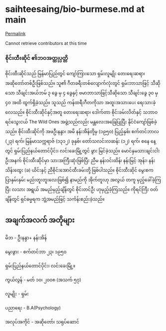 # saihteesaing/bio-burmese.md at main

[Permalink](https://github.com/mgyannainglin/saihteesaing/blob/9bab7519d91b57a0345368538cb3011c72aaf143/bio-burmese.md)

Cannot retrieve contributors at this time

### စိုင်းထီးဆိုင် ၏ဘဝအတ္ထုပ္ပတ္တိ

စိုင်းထီးဆိုင်သည် မြန်မာပြည်တွင် ကျော်ကြားသော ရှမ်းလူမျိုး တေးရေးဆရာ၊ အဆိုတော်တစ်ဦးဖြစ်သည်။ သူ၏ ဂီတခရီးတစ်လျောက်လုံးတွင် ရှမ်းဘာသာဖြင့် သီဆိုသော သီချင်းအယ်ဘမ် ၃ ခွေ မှ ၄ ခွေနှင့် ဗမာဘာသာဖြင့်သီဆိုသော သီချင်းခွေ ၃၀ မှ ၄၀ အထိ ထွက်ရှိခဲ့သည်။ သူသည် ကန်ထရီးဂီတကိုသာ အထူးအသားပေး ရေးသားခဲ့လေသည်။ စိုင်းထီးဆိုင်နှင့်အတူ တေးရေးဆရာ၊ ဒေါက်တာ စိုင်းခမ်းလိတ်နှင့် သဘာဝရင်သွေးငယ် The Wild Ones အဖွဲ့သည်လည်း မန္တလေးအခြေပြုပြီး နိုင်ငံကျော်ဖြစ်ခဲ့သည်။ စိုင်းထီးဆိုင်ကို အဖဦးနန္ဒာ၊ အမိ နန်းအိန်တို့မှ \(၁၉၅၀\) ပြည့်နှစ်၊ စက်တင်ဘာလ \(၂၃\) ရက်၊ မြန်မာသက္ကရာဇ် \(၁၃၁၂\) ခုနှစ်၊ တော်သလင်းလဆန်း \(၁၂\) ရက်၊ စနေ နေ့တွင် ရှမ်းပြည်နယ်တောင်ပိုင်း၊ လင်းခေးမြို့တွင် ဖွား မြင်ခဲ့သည်။ မောင်နှမသားချင်းငါးဦးအနက် စိုင်းထီးဆိုင်မှာ သားအကြီးဆုံးဖြစ်ပြီး ညီမ နန်းဝင်းထိန်၊ နန်းမြင့် အုန်း၊ နန်းသိန်းထွေး \(ခ\) ယိင်းနှင့် ညီစိုင်းအောင်ထီးခမ်းတို့ ဖြစ်ပါသည်။ စိုင်းထီးဆိုင် မွေးစက ပြာနှမ်းနှမ်း မည်းတူးတူးလေးဖြစ်၍ နာမည်ကို အိုက်တူးဟု အလွယ် တကူ မှည့်ခေါ်ခဲ့ကြပြီး လသား အရွယ် အမည်မှည့်ချိန်တွင် စိုင်းတင်ဦး ဟုမှည့်ခဲ့ကြသည်။ ကိုရင်ကြီး ဝတ်ချိန်တွင် ရှင်ဓမ္မရက ဘွဲ့အမည်ဖြင့် သင်္ကန်းစည်းခဲ့သည်။

## အချက်အလက် အတိုများ

မိဘ - ဦးနန္ဒာ+ နန်းအိန်

မွေးဖွား - စက်တင်ဘာ ၂၃၊ ၁၉၅၀

ရှမ်းပြည်နယ်တောင်ပိုင်း၊ လင်းခေးမြို့။

ကွယ်လွန် - မတ် ၁၀၊ ၂၀၀၈ \(အသက် ၅၇\)

လူမျိုး - ရှမ်း

ပညာရေး - B.A\(Psychology\)

အလုပ်အကိုင် - အဆိုတော်၊ သရုပ်ဆောင်

